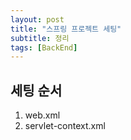 ```yaml
---
layout: post
title: "스프링 프로젝트 세팅"
subtitle: 정리
tags: [BackEnd]
---
```


## 세팅 순서

1. web.xml
2. servlet-context.xml

